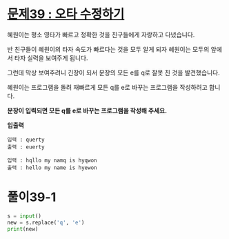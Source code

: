 # [문제39 : 오타 수정하기](https://www.notion.so/39-4209e2b26cde4d3e8fdb0596df5f626a)

혜원이는 평소 영타가 빠르고 정확한 것을 친구들에게 자랑하고 다녔습니다.

반 친구들이 혜원이의 타자 속도가 빠르다는 것을 모두 알게 되자 혜원이는 모두의 앞에서 타자 실력을 보여주게 됩니다. 

그런데 막상 보여주려니 긴장이 되서 문장의 모든 e를 q로 잘못 친 것을 발견했습니다. 

혜원이는 프로그램을 돌려 재빠르게 모든 q를 e로 바꾸는 프로그램을 작성하려고 합니다.

**문장이 입력되면 모든 q를 e로 바꾸는 프로그램을 작성해 주세요.**

**입출력**
    
    입력 : querty
    출력 : euerty
    
    입력 : hqllo my namq is hyqwon
    출력 : hello my name is hyewon

# 풀이39-1

``` python
s = input()
new = s.replace('q', 'e')
print(new)
```
